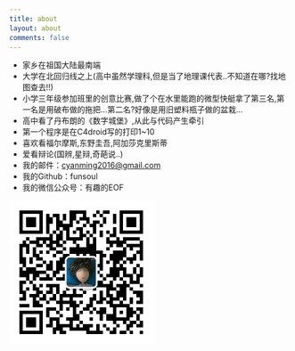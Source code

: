 ```yaml
---
title: about
layout: about
comments: false
---
```


- 家乡在祖国大陆最南端
- 大学在北回归线之上(高中虽然学理科,但是当了地理课代表..不知道在哪?找地图查去!!)
- 小学三年级参加班里的创意比赛,做了个在水里能跑的微型快艇拿了第三名,第一名是用破布做的拖把...第二名?好像是用旧塑料瓶子做的盆栽...
- 高中看了丹布朗的《数字城堡》,从此与代码产生牵引
- 第一个程序是在C4droid写的打印1~10
- 喜欢看福尔摩斯,东野圭吾,阿加莎克里斯蒂
- 爱看辩论(国辨,星辩,奇葩说..)
- 我的邮件：cyanming2016@gmail.com
- 我的Github：funsoul
- 我的微信公众号：有趣的EOF

![](/images/qrcode_for_gh_8acc4f179089_258.jpg)
